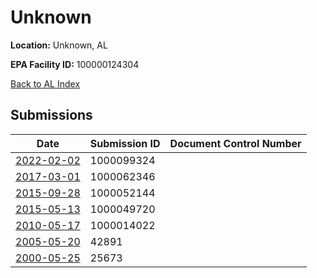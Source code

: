 # Unknown

**Location:** Unknown, AL

**EPA Facility ID:** 100000124304

[Back to AL Index](../../index.md)

## Submissions

| Date | Submission ID | Document Control Number |
|------|--------------|-------------------------|
| [2022-02-02](submissions/1000099324.md) | 1000099324 |  |
| [2017-03-01](submissions/1000062346.md) | 1000062346 |  |
| [2015-09-28](submissions/1000052144.md) | 1000052144 |  |
| [2015-05-13](submissions/1000049720.md) | 1000049720 |  |
| [2010-05-17](submissions/1000014022.md) | 1000014022 |  |
| [2005-05-20](submissions/42891.md) | 42891 |  |
| [2000-05-25](submissions/25673.md) | 25673 |  |
